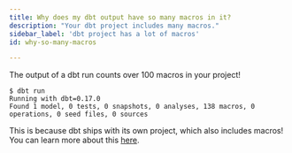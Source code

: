 ```yaml
---
title: Why does my dbt output have so many macros in it?
description: "Your dbt project includes many macros."
sidebar_label: 'dbt project has a lot of macros'
id: why-so-many-macros

---
```


The output of a dbt run counts over 100 macros in your project!

```shell
$ dbt run
Running with dbt=0.17.0
Found 1 model, 0 tests, 0 snapshots, 0 analyses, 138 macros, 0 operations, 0 seed files, 0 sources
```

This is because dbt ships with its own project, which also includes macros! You can learn more about this [here](https://discourse.getdbt.com/t/did-you-know-dbt-ships-with-its-own-project/764).
